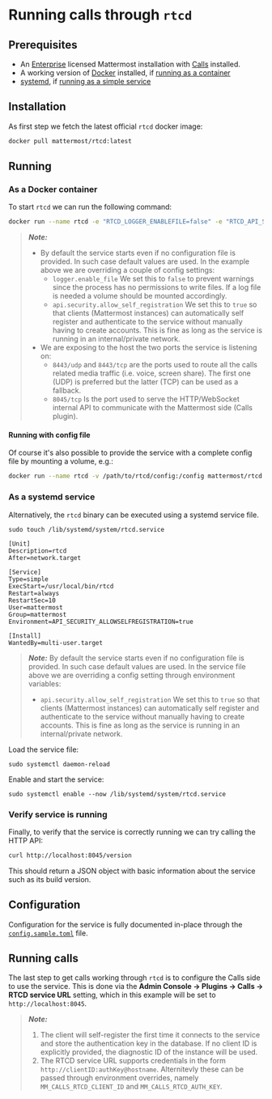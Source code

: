 # Running calls through `rtcd`

## Prerequisites

- An [Enterprise](https://docs.mattermost.com/about/editions-and-offerings.html#mattermost-enterprise) licensed Mattermost installation with [Calls](https://github.com/mattermost/mattermost-plugin-calls) installed.
- A working version of [Docker](https://www.docker.com/) installed, if [running as a container](#as-a-docker-container)
- [systemd](https://systemd.io/), if [running as a simple service](#as-a-systemd-service)

## Installation

As first step we fetch the latest official `rtcd` docker image:

```sh
docker pull mattermost/rtcd:latest
```

## Running

### As a Docker container

To start `rtcd` we can run the following command:

```sh
docker run --name rtcd -e "RTCD_LOGGER_ENABLEFILE=false" -e "RTCD_API_SECURITY_ALLOWSELFREGISTRATION=true" -p 8443:8443/udp -p 8443:8443/tcp -p 8045:8045/tcp mattermost/rtcd
```

> **_Note:_**
>
>- By default the service starts even if no configuration file is provided. In such case default values are used. In the example above we are overriding a couple of config settings:
>   - `logger.enable_file` We set this to `false` to prevent warnings since the process has no permissions to write files. If a log file is needed a volume should be mounted accordingly.
>   - `api.security.allow_self_registration` We set this to `true` so that clients (Mattermost instances) can automatically self register and authenticate to the service without manually having to create accounts. This is fine as long as the service is running in an internal/private network.
>- We are exposing to the host the two ports the service is listening on:
>   - `8443/udp` and `8443/tcp` are the ports used to route all the calls related media traffic (i.e. voice, screen share). The first one (UDP) is preferred but the latter (TCP) can be used as a fallback.
>   - `8045/tcp` Is the port used to serve the HTTP/WebSocket internal API to communicate with the Mattermost side (Calls plugin).

#### Running with config file

Of course it's also possible to provide the service with a complete config file by mounting a volume, e.g.:

```sh
docker run --name rtcd -v /path/to/rtcd/config:/config mattermost/rtcd -config /config/config.toml
```

### As a systemd service

Alternatively, the `rtcd` binary can be executed using a systemd service file.

```
sudo touch /lib/systemd/system/rtcd.service
```

```
[Unit]
Description=rtcd
After=network.target

[Service]
Type=simple
ExecStart=/usr/local/bin/rtcd
Restart=always
RestartSec=10
User=mattermost
Group=mattermost
Environment=API_SECURITY_ALLOWSELFREGISTRATION=true

[Install]
WantedBy=multi-user.target
```

> **_Note:_** By default the service starts even if no configuration file is provided. In such case default values are used. In the service file above we are overriding a config setting through environment variables:
>
> - `api.security.allow_self_registration` We set this to `true` so that clients (Mattermost instances) can automatically self register and authenticate to the service without manually having to create accounts. This is fine as long as the service is running in an internal/private network.

Load the service file:

```
sudo systemctl daemon-reload
```

Enable and start the service:

```
sudo systemctl enable --now /lib/systemd/system/rtcd.service
```

### Verify service is running

Finally, to verify that the service is correctly running we can try calling the HTTP API:

```sh
curl http://localhost:8045/version
```

This should return a JSON object with basic information about the service such as its build version.

## Configuration

Configuration for the service is fully documented in-place through the [`config.sample.toml`](../config/config.sample.toml) file.

## Running calls

The last step to get calls working through `rtcd` is to configure the Calls side to use the service. This is done via the **Admin Console -> Plugins -> Calls -> RTCD service URL** setting, which in this example will be set to `http://localhost:8045`.

> **_Note:_**
>
> 1. The client will self-register the first time it connects to the service and store the authentication key in the database. If no client ID is explicitly provided, the diagnostic ID of the instance will be used.
> 2. The RTCD service URL supports credentials in the form `http://clientID:authKey@hostname`. Alternitevly these can be passed through environment overrides, namely `MM_CALLS_RTCD_CLIENT_ID` and `MM_CALLS_RTCD_AUTH_KEY`.
